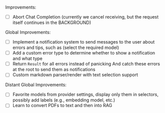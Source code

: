 Improvements:
 - [ ] Abort Chat Completion (currently we cancel receiving, but the request itself continues in the BACKGROUND)

Global Improvements:
 - [ ] Implement a notification system to send messages to the user about errors and tips, such as (select the required model)
 - [ ] Add a custom error type to determine whether to show a notification and what type
 - [ ] Return `Result` for all errors instead of panicking
   And catch these errors at the root to send them as notifications
 - [ ] Custom markdown parser/render with text selection support

Distant Global Improvements:
 - [ ] Favorite models from provider settings, display only them in selectors, possibly add labels (e.g., embedding model, etc.)
 - [ ] Learn to convert PDFs to text and then into RAG
